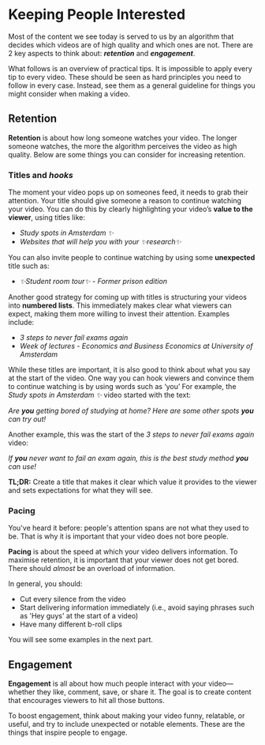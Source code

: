 # Keeping People Interested


Most of the content we see today is served to us by an algorithm that decides which videos are of high quality and which ones are not. There are 2 key aspects to think about: ***retention*** and ***engagement***.

What follows is an overview of practical tips. It is impossible to apply every tip to every video. These should be seen as hard principles you need to follow in every case. Instead, see them as a general guideline for things you might consider when making a video.
## Retention
**Retention** is about how long someone watches your video. The longer someone watches, the more the algorithm perceives the video as high quality. Below are some things you can consider for increasing retention.
### Titles and *hooks*
The moment your video pops up on someones feed, it needs to grab their attention. Your title should give someone a reason to continue watching your video. You can do this by clearly highlighting your video’s **value to the viewer**, using titles like:

- *Study spots in Amsterdam ✨*
- *Websites that will help you with your ✨research✨*

You can also invite people to continue watching by using some **unexpected** title such as:
- *✨Student room tour✨ - Former prison edition*

Another good strategy for coming up with titles is structuring your videos into **numbered lists**. This immediately makes clear what viewers can expect, making them more willing to invest their attention. Examples include:

- *3 steps to never fail exams again*
- *Week of lectures - Economics and Business Economics at University of Amsterdam*

While these titles are important, it is also good to think about what you say at the start of the video. One way you can hook viewers and convince them to continue watching is by using words such as ‘you’ For example, the *Study spots in Amsterdam ✨* video started with the text:
   
*Are **you** getting bored of studying at home? Here are some other spots **you** can try out!*

Another example, this was the start of the *3 steps to never fail exams again* video:

*If **you** never want to fail an exam again, this is the best study method **you** can use!*


**TL;DR:**
Create a title that makes it clear which value it provides to the viewer and sets expectations for what they will see.
### Pacing
You've heard it before: people's attention spans are not what they used to be. That is why it is important that your video does not bore people.

**Pacing** is about the speed at which your video delivers information. To maximise retention, it is important that your viewer does not get bored. There should *almost* be an overload of information.

In general, you should:
- Cut every silence from the video
- Start delivering information immediately (i.e., avoid saying phrases such as 'Hey guys' at the start of a video)
- Have many different b-roll clips

You will see some examples in the next part.


## Engagement
**Engagement** is all about how much people interact with your video—whether they like, comment, save, or share it. The goal is to create content that encourages viewers to hit all those buttons.

To boost engagement, think about making your video funny, relatable, or useful, and try to include unexpected or notable elements. These are the things that inspire people to engage.
